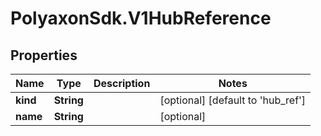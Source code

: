 # PolyaxonSdk.V1HubReference

## Properties
Name | Type | Description | Notes
------------ | ------------- | ------------- | -------------
**kind** | **String** |  | [optional] [default to 'hub_ref']
**name** | **String** |  | [optional] 


